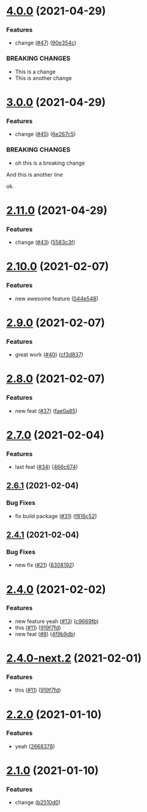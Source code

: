 # [4.0.0](https://github.com/asbiin/semantic-release-test/compare/v3.0.0...v4.0.0) (2021-04-29)


### Features

* change ([#47](https://github.com/asbiin/semantic-release-test/issues/47)) ([90e354c](https://github.com/asbiin/semantic-release-test/commit/90e354c227c9a0ead87aa37889cebcb8356557fe))


### BREAKING CHANGES

* This is a change
* This is another change

# [3.0.0](https://github.com/asbiin/semantic-release-test/compare/v2.11.0...v3.0.0) (2021-04-29)


### Features

* change ([#45](https://github.com/asbiin/semantic-release-test/issues/45)) ([6e267c5](https://github.com/asbiin/semantic-release-test/commit/6e267c509f1d54f41838226ce204fe8534b30306))


### BREAKING CHANGES

* oh this is a breaking change

And this is another line

ok.

# [2.11.0](https://github.com/asbiin/semantic-release-test/compare/v2.10.0...v2.11.0) (2021-04-29)


### Features

* change ([#43](https://github.com/asbiin/semantic-release-test/issues/43)) ([5583c3f](https://github.com/asbiin/semantic-release-test/commit/5583c3fbbbeb15afc93294eb9a89abace44423c2))

# [2.10.0](https://github.com/asbiin/semantic-release-test/compare/v2.9.0...v2.10.0) (2021-02-07)


### Features

* new awesome feature ([044e548](https://github.com/asbiin/semantic-release-test/commit/044e5483f69c7d1537ffc10811844f05f3f14c53))

# [2.9.0](https://github.com/asbiin/semantic-release-test/compare/v2.8.0...v2.9.0) (2021-02-07)


### Features

* great work ([#40](https://github.com/asbiin/semantic-release-test/issues/40)) ([cf3d837](https://github.com/asbiin/semantic-release-test/commit/cf3d837118e88096b8f1201eab5af38cadc28597))

# [2.8.0](https://github.com/asbiin/semantic-release-test/compare/v2.7.0...v2.8.0) (2021-02-07)


### Features

* new feat ([#37](https://github.com/asbiin/semantic-release-test/issues/37)) ([fae0a85](https://github.com/asbiin/semantic-release-test/commit/fae0a85eb6ff8b0e0999fdc9ab7ac2e61b266a00))

# [2.7.0](https://github.com/asbiin/semantic-release-test/compare/v2.6.1...v2.7.0) (2021-02-04)


### Features

* last feat ([#34](https://github.com/asbiin/semantic-release-test/issues/34)) ([466c674](https://github.com/asbiin/semantic-release-test/commit/466c674f72317931374ae15c522a7e3e51f1ceb3))

## [2.6.1](https://github.com/asbiin/semantic-release-test/compare/v2.6.0...v2.6.1) (2021-02-04)


### Bug Fixes

* fix build package ([#31](https://github.com/asbiin/semantic-release-test/issues/31)) ([f816c52](https://github.com/asbiin/semantic-release-test/commit/f816c52231cb2e058ab1341c7abe75a356245406))

## [2.4.1](https://github.com/asbiin/semantic-release-test/compare/v2.4.0...v2.4.1) (2021-02-04)


### Bug Fixes

* new fix ([#21](https://github.com/asbiin/semantic-release-test/issues/21)) ([8308192](https://github.com/asbiin/semantic-release-test/commit/83081923b4a95d0150babff2a28182d09aa3d919))

# [2.4.0](https://github.com/asbiin/semantic-release-test/compare/v2.3.0...v2.4.0) (2021-02-02)


### Features

* new feature yeah ([#13](https://github.com/asbiin/semantic-release-test/issues/13)) ([c9669fb](https://github.com/asbiin/semantic-release-test/commit/c9669fbb40d408b295e5bc3b5926ed286f5948db))
* this ([#11](https://github.com/asbiin/semantic-release-test/issues/11)) ([919f7fd](https://github.com/asbiin/semantic-release-test/commit/919f7fd00b202d8a17885077bf11d92fd7a5857b))
* new feat ([#8](https://github.com/asbiin/semantic-release-test/issues/8)) ([4f9b9db](https://github.com/asbiin/semantic-release-test/commit/4f9b9dbf90b23ef27d28d451113a6624e89d1110))

# [2.4.0-next.2](https://github.com/asbiin/semantic-release-test/compare/v2.4.0-next.1...v2.4.0-next.2) (2021-02-01)


### Features

* this ([#11](https://github.com/asbiin/semantic-release-test/issues/11)) ([919f7fd](https://github.com/asbiin/semantic-release-test/commit/919f7fd00b202d8a17885077bf11d92fd7a5857b))

# [2.2.0](https://github.com/asbiin/semantic-release-test/compare/v2.1.0...v2.2.0) (2021-01-10)


### Features

* yeah ([2668378](https://github.com/asbiin/semantic-release-test/commit/2668378039d35d4deddad11e1a021113b7706a79))

# [2.1.0](https://github.com/asbiin/semantic-release-test/compare/v2.0.0...v2.1.0) (2021-01-10)


### Features

* change ([b2510d0](https://github.com/asbiin/semantic-release-test/commit/b2510d00b987f5d658a248817eb0c8d984d7fbef))
